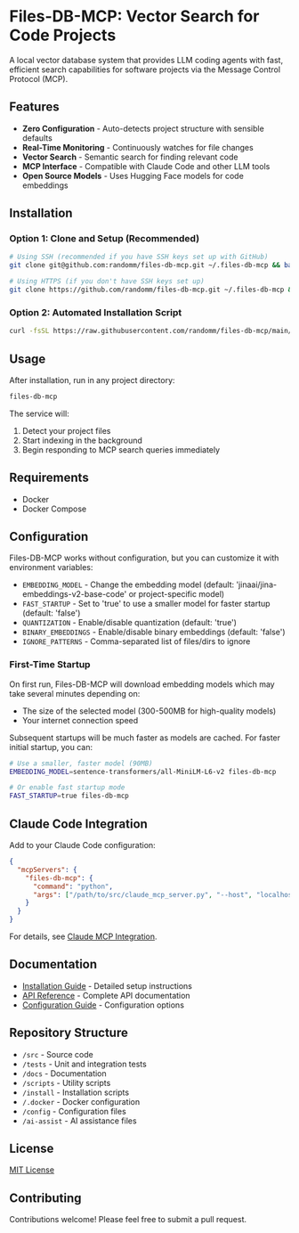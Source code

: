 # Files-DB-MCP: Vector Search for Code Projects

A local vector database system that provides LLM coding agents with fast, efficient search capabilities for software projects via the Message Control Protocol (MCP).

## Features

- **Zero Configuration** - Auto-detects project structure with sensible defaults
- **Real-Time Monitoring** - Continuously watches for file changes
- **Vector Search** - Semantic search for finding relevant code
- **MCP Interface** - Compatible with Claude Code and other LLM tools
- **Open Source Models** - Uses Hugging Face models for code embeddings

## Installation

### Option 1: Clone and Setup (Recommended)

```bash
# Using SSH (recommended if you have SSH keys set up with GitHub)
git clone git@github.com:randomm/files-db-mcp.git ~/.files-db-mcp && bash ~/.files-db-mcp/install/setup.sh

# Using HTTPS (if you don't have SSH keys set up)
git clone https://github.com/randomm/files-db-mcp.git ~/.files-db-mcp && bash ~/.files-db-mcp/install/setup.sh
```

### Option 2: Automated Installation Script

```bash
curl -fsSL https://raw.githubusercontent.com/randomm/files-db-mcp/main/install/install.sh | bash
```

## Usage

After installation, run in any project directory:

```bash
files-db-mcp
```

The service will:
1. Detect your project files
2. Start indexing in the background
3. Begin responding to MCP search queries immediately

## Requirements

- Docker
- Docker Compose

## Configuration

Files-DB-MCP works without configuration, but you can customize it with environment variables:

- `EMBEDDING_MODEL` - Change the embedding model (default: 'jinaai/jina-embeddings-v2-base-code' or project-specific model)
- `FAST_STARTUP` - Set to 'true' to use a smaller model for faster startup (default: 'false')
- `QUANTIZATION` - Enable/disable quantization (default: 'true')
- `BINARY_EMBEDDINGS` - Enable/disable binary embeddings (default: 'false')
- `IGNORE_PATTERNS` - Comma-separated list of files/dirs to ignore

### First-Time Startup

On first run, Files-DB-MCP will download embedding models which may take several minutes depending on:
- The size of the selected model (300-500MB for high-quality models)
- Your internet connection speed

Subsequent startups will be much faster as models are cached. For faster initial startup, you can:
```bash
# Use a smaller, faster model (90MB)
EMBEDDING_MODEL=sentence-transformers/all-MiniLM-L6-v2 files-db-mcp

# Or enable fast startup mode
FAST_STARTUP=true files-db-mcp
```

## Claude Code Integration

Add to your Claude Code configuration:

```json
{
  "mcpServers": {
    "files-db-mcp": {
      "command": "python",
      "args": ["/path/to/src/claude_mcp_server.py", "--host", "localhost", "--port", "6333"]
    }
  }
}
```

For details, see [Claude MCP Integration](docs/claude_mcp_integration.md).

## Documentation

- [Installation Guide](docs/installation_guide.md) - Detailed setup instructions
- [API Reference](docs/api_reference.md) - Complete API documentation
- [Configuration Guide](docs/configuration_reference.md) - Configuration options

## Repository Structure

- `/src` - Source code
- `/tests` - Unit and integration tests
- `/docs` - Documentation
- `/scripts` - Utility scripts
- `/install` - Installation scripts
- `/.docker` - Docker configuration
- `/config` - Configuration files
- `/ai-assist` - AI assistance files

## License

[MIT License](LICENSE)

## Contributing

Contributions welcome! Please feel free to submit a pull request.